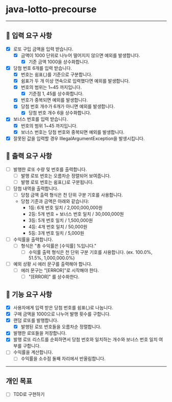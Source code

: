 java-lotto-precourse
=========================
* * *

🚀 입력 요구 사항
-----------------
- [x] 로또 구입 금액을 입력 받습니다.
  - [x] 금액이 1000 단위로 나누어 떨어지지 않으면 예외를 발생합니다.
    - [x] 기준 금액 1000을 상수화합니다.
- [x] 당첨 번호 6개를 입력 받습니다.
  - [x] 번호는 쉼표(,)를 기준으로 구분합니다.
  - [x] 쉼표가 두 개 이상 연속으로 입력했다면 예외를 발생합니다.
  - [x] 번호의 범위는 1~45 까지입니다.
    - [x] 기준점 1, 45를 상수화합니다.
  - [x] 번호가 중복되면 예외를 발생합니다.
  - [x] 당첨 번호 개수가 6개가 아니면 예외를 발생합니다.
    - [x] 당첨 번호 개수 6을 상수화합니다. 
- [x] 보너스 번호를 입력 받습니다.
  - [x] 번호의 범위 1~45 까지입니다.
  - [x] 보너스 번호는 당첨 번호와 중복되면 예외를 발생합니다.
- [x] 잘못된 값을 입력할 경우 IllegalArgumentException을 발생시킵니다.

🚀 출력 요구 사항
-----------------
- [ ] 발행한 로또 수량 및 번호를 출력합니다.
  - [ ] 발행 로또 번호는 오름차순 정렬되어 보여줍니다.
  - [ ] 발행 로또 번호는 쉼표(,)로 구분됩니다.
- [ ] 당첨 내역을 출력합니다.
  - [ ] 당첨 금액 출력 형식은 천 단위 구분 기호를 사용합니다.
  - 당첨 기준과 금액은 아래와 같습니다:
    - 1등: 6개 번호 일치 / 2,000,000,000원
    -  2등: 5개 번호 + 보너스 번호 일치 / 30,000,000원
    -  3등: 5개 번호 일치 / 1,500,000원
    -  4등: 4개 번호 일치 / 50,000원
    -  5등: 3개 번호 일치 / 5,000원
- [ ] 수익률을 출력합니다.
  - [ ] 형식은 "총 수익률은 [수익률] %입니다."
    - [ ] 수익률 출력 형식은 천 단위 구분 기호를 사용합니다. (ex. 100.0%, 51.5%, 1,000,000.0%)
- [ ] 예외 상황 시 에러 문구를 출력해야 합니다.
  - [ ] 에러 문구는 "[ERROR]"로 시작해야 한다.
    - [ ] "[ERROR]" 를 상수화한다.

🚀 기능 요구 사항
-----------------
- [x] 사용자에게 입력 받은 당첨 번호를 쉼표(,)로 나눕니다.
- [x] 구매 금액을 1000으로 나누어 발행 횟수를 구합니다.
- [x] 랜덤 로또를 발행합니다.
  - [x] 발행된 로또 번호들을 오름차순 정렬합니다.
- [x] 발행한 로또들을 저장합니다.
- [x] 발행 로또 리스트를 순회하면서 당첨 번호와 일치하는 개수와 보너스 번호 일치 여부를 구합니다.
- [ ] 수익률을 계산합니다.
    - [ ] 수익률을 소수점 둘째 자리에서 반올림합니다.

* * *
## 개인 목표
- [ ] TDD로 구현하기